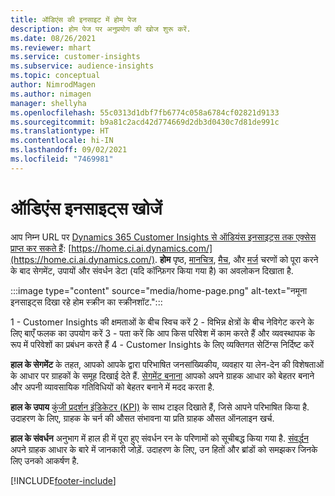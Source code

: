 ```yaml
---
title: ऑडिएंस की इनसाइट में होम पेज
description: होम पेज पर अनुप्रयोग की खोज शुरू करें.
ms.date: 08/26/2021
ms.reviewer: mhart
ms.service: customer-insights
ms.subservice: audience-insights
ms.topic: conceptual
author: NimrodMagen
ms.author: nimagen
manager: shellyha
ms.openlocfilehash: 55c0313d1dbf7fb6774c058a6784cf02821d9133
ms.sourcegitcommit: b9a81c2acd42d774669d2db3d0430c7d81de991c
ms.translationtype: HT
ms.contentlocale: hi-IN
ms.lasthandoff: 09/02/2021
ms.locfileid: "7469981"
---
```

# <a name="explore-audience-insights"></a>ऑडिएंस इनसाइट्स खोजें

आप निम्न URL पर [Dynamics 365 Customer Insights से ऑडियंस इनसाइट्स तक एक्सेस प्राप्त कर सकते हैं](https://home.ci.ai.dynamics.com/): [https://home.ci.ai.dynamics.com/](https://home.ci.ai.dynamics.com/).
**होम** पृष्ठ, [मानचित्र](map-entities.md), [मैच](match-entities.md), और [मर्ज](merge-entities.md) चरणों को पूरा करने के बाद सेगमेंट, उपायों और संवर्धन डेटा (यदि कॉन्फ़िगर किया गया है) का अवलोकन दिखाता है.

:::image type="content" source="media/home-page.png" alt-text="नमूना इनसाइट्स दिखा रहे होम स्क्रीन का स्क्रीनशॉट.":::

1 - Customer Insights की क्षमताओं के बीच स्विच करें 2 - विभिन्न क्षेत्रों के बीच नेविगेट करने के लिए बाएँ फलक का उपयोग करें 3 - पता करें कि आप किस परिवेश में काम करते हैं और व्यवस्थापक के रूप में परिवेशों का प्रबंधन करते हैं 4 - Customer Insights के लिए व्यक्तिगत सेटिंग्स निर्दिष्ट करें

**हाल के सेगमेंट** के तहत, आपको आपके द्वारा परिभाषित जनसांख्यिकीय, व्यवहार या लेन-देन की विशेषताओं के आधार पर ग्राहकों के समूह दिखाई देते हैं. [सेगमेंट बनाना](segments.md) आपको अपने ग्राहक आधार को बेहतर बनाने और अपनी व्यावसायिक गतिविधियों को बेहतर बनाने में मदद करता है.

**हाल के उपाय** [कुंजी प्रदर्शन इंडिकेटर (KPI)](measures.md) के साथ टाइल दिखाते हैं, जिसे आपने परिभाषित किया है. उदाहरण के लिए, ग्राहक के चर्न की औसत संभावना या प्रति ग्राहक औसत ऑनलाइन खर्च.

**हाल के संवर्धन** अनुभाग में हाल ही में पूरा हुए संवर्धन रन के परिणामों को सूचीबद्ध किया गया है. [संवर्द्धन](enrichment-hub.md) अपने ग्राहक आधार के बारे में जानकारी जोड़ें. उदाहरण के लिए, उन हितों और ब्रांडों को समझकर जिनके लिए उनको आकर्षण है.

[!INCLUDE[footer-include](../includes/footer-banner.md)]